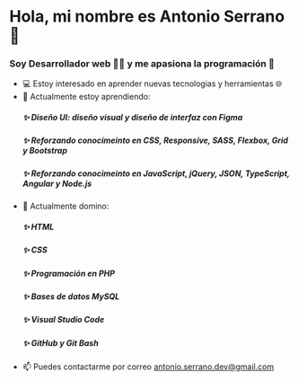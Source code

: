 # Hola, mi nombre es Antonio Serrano 👋
### Soy Desarrollador web 👨‍💻 y me apasiona la programación 💖
- 💻 Estoy interesado en aprender nuevas tecnologias y herramientas 🌐
- 🧠 Actualmente estoy aprendiendo:
  ##### ✨ Diseño UI: diseño visual y diseño de interfaz con Figma
  ##### ✨ Reforzando conocimeinto en CSS, Responsive, SASS, Flexbox, Grid y Bootstrap
  ##### ✨ Reforzando conocimeinto en JavaScript, jQuery, JSON, TypeScript, Angular y Node.js
- 🧠 Actualmente domino:
  ##### ✨ HTML
  ##### ✨ CSS
  ##### ✨ Programación en PHP
  ##### ✨ Bases de datos MySQL
  ##### ✨ Visual Studio Code
  ##### ✨ GitHub y Git Bash
- 📫 Puedes contactarme por correo antonio.serrano.dev@gmail.com
